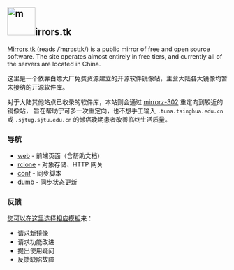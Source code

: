 ## <img src="https://mirrors.tk/static/img/logo.png" width="64px" alt="m">irrors.tk

[Mirrors.tk](https://mirrors.tk) (reads /ˈmɪrəstɪk/) is a public mirror of free and open source software.
The site operates almost entirely in free tiers, and currently all of the servers are located in China.

这里是一个依靠白嫖大厂免费资源建立的开源软件镜像站，主营大陆各大镜像均暂未接纳的开源软件库。

对于大陆其他站点已收录的软件库，本站则会通过 [mirrorz-302](https://github.com/mirrorz-org/mirrorz-302) 重定向到较近的镜像站，
旨在帮助宁可多一次重定向，也不想手工输入 `.tuna.tsinghua.edu.cn` 或 `.sjtug.sjtu.edu.cn` 的懒癌晚期患者改善临终生活质量。

### 导航

* [web](https://github.com/mirrors-tk/web) - 前端页面（含帮助文档）
* [rclone](https://github.com/mirrors-tk/rclone) - 对象存储、HTTP 网关
* [conf](https://github.com/mirrors-tk/conf) - 同步脚本
* [dumb](https://github.com/mirrors-tk/dumb) - 同步状态更新

### 反馈

[您可以在这里选择相应模板](https://github.com/mirrors-tk/feedback/issues/new/choose)来：

* 请求新镜像
* 请求功能改进
* 提出使用疑问
* 反馈缺陷故障
